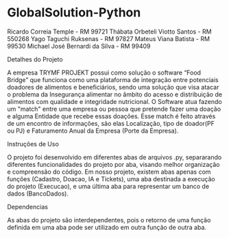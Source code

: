 # GlobalSolution-Python
Ricardo Correia Temple - RM 99721 
Thábata Orbeteli Viotto Santos - RM 550268 
Yago Taguchi Ruksenas - RM 97827
Mateus Viana Batista - RM 99530 
Michael José Bernardi da Silva - RM 99409

Detalhes do Projeto

A empresa TRYMF PROJEKT possui como solução o software “Food Bridge” que funciona como uma plataforma de integração entre potenciais doadores de alimentos e beneficiários, sendo uma solução que visa atacar o problema da Insegurança alimentar no âmbito do acesso e distribuição de alimentos com qualidade e integridade nutricional.
O Software atua fazendo um "match" entre uma empresa ou pessoa que pretende fazer uma doação e alguma Entidade que recebe essas doações. Esse match é feito através de um encontro de informações, são elas Localização, tipo de doador(PF ou PJ) e Faturamento Anual da Empresa (Porte da Empresa).

Instruções de Uso

O projeto foi desenvolvido em diferentes abas de arquivos .py, separarando diferentes funcionalidades do projeto por aba, visando melhor organização e compreensão do código. Em nosso projeto, existem abas apenas com funções (Cadastro, Doacao, IA e Tickets), uma aba destinada a execução do projeto (Execucao), e uma última aba para representar um banco de dados (BancoDados).

Dependencias

As abas do projeto são interdependentes, pois o retorno de uma função definida em uma aba pode ser utilizado em outra função de outra aba.
